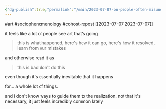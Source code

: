 ```yaml
---
{"dg-publish":true,"permalink":"/main/2023-07-07-on-people-often-misunderstanding-the-purpose-of-messages-in-art/"}
---
```



#art #sociophenomenology #cohost-repost
[[2023-07-07\|2023-07-07]]

it feels like a lot of people see art that's going

> this is what happened, here's how it can go, here's how it resolved, learn from our mistakes

and otherwise read it as

> this is bad don't do this

even though it's essentially inevitable that it happens

for... a whole lot of things.

and i don't know ways to guide them to the realization. not that it's necessary, it just feels incredibly common lately